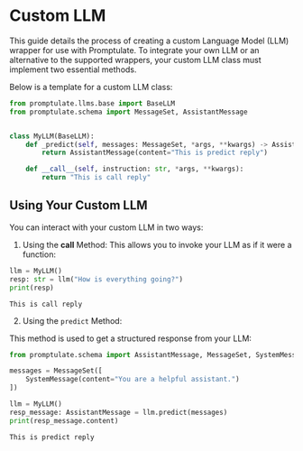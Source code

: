 # Custom LLM
This guide details the process of creating a custom Language Model (LLM) wrapper for use with Promptulate. To integrate your own LLM or an alternative to the supported wrappers, your custom LLM class must implement two essential methods.

Below is a template for a custom LLM class:



```python
from promptulate.llms.base import BaseLLM
from promptulate.schema import MessageSet, AssistantMessage


class MyLLM(BaseLLM):
    def _predict(self, messages: MessageSet, *args, **kwargs) -> AssistantMessage:
        return AssistantMessage(content="This is predict reply")

    def __call__(self, instruction: str, *args, **kwargs):
        return "This is call reply"
```

## Using Your Custom LLM

You can interact with your custom LLM in two ways:

1. Using the __call__ Method:
This allows you to invoke your LLM as if it were a function:


```python
llm = MyLLM()
resp: str = llm("How is everything going?")
print(resp)
```

    This is call reply
    

2. Using the `predict` Method:

This method is used to get a structured response from your LLM:


```python
from promptulate.schema import AssistantMessage, MessageSet, SystemMessage

messages = MessageSet([
    SystemMessage(content="You are a helpful assistant.")
])

llm = MyLLM()
resp_message: AssistantMessage = llm.predict(messages)
print(resp_message.content)
```

    This is predict reply
    
